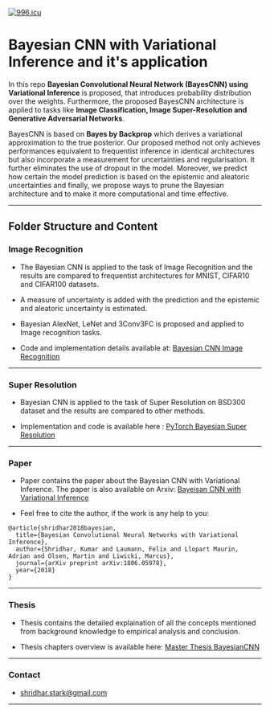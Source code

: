 [![996.icu](https://img.shields.io/badge/link-996.icu-red.svg)](https://996.icu)

# Bayesian CNN with Variational Inference and it's application

In this repo **Bayesian Convolutional Neural Network (BayesCNN) using Variational Inference** is proposed, that introduces probability distribution over the weights. Furthermore, the proposed BayesCNN architecture is applied to tasks like **Image Classification, Image Super-Resolution and Generative Adversarial Networks**.

BayesCNN is based on **Bayes by Backprop** which derives a variational approximation to the true posterior. 
Our proposed method not only achieves performances equivalent to frequentist inference in identical architectures but also incorporate a measurement for uncertainties and regularisation. It further eliminates the use of dropout in the model. Moreover, we predict how certain the model prediction is based on the epistemic and aleatoric uncertainties and finally, we propose ways to prune the Bayesian architecture and to make it more computational and time effective. 

---------------------------------------------------------------------------------------------------------

## Folder Structure and Content

### Image Recognition

*   The Bayesian CNN is applied to the task of Image Recognition and the results are compared to frequentist architectures for MNIST, CIFAR10 and CIFAR100 datasets. 

*   A measure of uncertainty is added with the prediction and the epistemic and aleatoric uncertainty is estimated.

*   Bayesian AlexNet, LeNet and 3Conv3FC is proposed and applied to Image recognition tasks. 

*   Code and implementation details available at: [Bayesian CNN Image Recognition](https://github.com/kumar-shridhar/PyTorch-BayesianCNN/tree/master/Image%20Recognition)

---------------------------------------------------------------------------------------------------------

### Super Resolution

*   Bayesian CNN is applied to the task of Super Resolution on BSD300 dataset and the results are compared to other methods.

*   Implementation and code is available here : [PyTorch Bayesian Super Resolution](https://github.com/kumar-shridhar/PyTorch-BayesianCNN/tree/master/Super%20Resolution) 

---------------------------------------------------------------------------------------------------------

### Paper

*   Paper contains the paper about the Bayesian CNN with Variational Inference. The paper is also available on Arxiv: [Bayeisan CNN with Variational Inference](https://arxiv.org/abs/1806.05978)

*   Feel free to cite the author, if the work is any help to you:

```
@article{shridhar2018bayesian,
  title={Bayesian Convolutional Neural Networks with Variational Inference},
  author={Shridhar, Kumar and Laumann, Felix and Llopart Maurin, Adrian and Olsen, Martin and Liwicki, Marcus},
  journal={arXiv preprint arXiv:1806.05978},
  year={2018}
}
```

---------------------------------------------------------------------------------------------------------

### Thesis

* Thesis contains the detailed explaination of all the concepts mentioned from background knowledge to empirical analysis and conclusion. 

* Thesis chapters overview is available here: [Master Thesis BayesianCNN](https://github.com/kumar-shridhar/Master-Thesis-BayesianCNN)

---------------------------------------------------------------------------------------------------------

### Contact

*   shridhar.stark@gmail.com

---------------------------------------------------------------------------------------------------------

